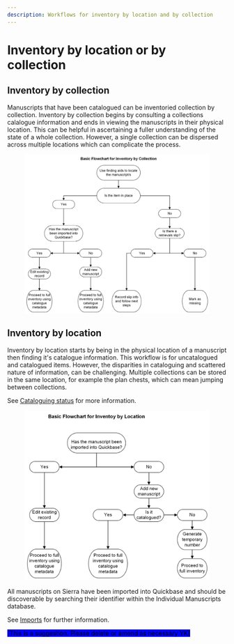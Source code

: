 ```yaml
---
description: Workflows for inventory by location and by collection
---
```


# Inventory by location or by collection

## Inventory by collection

Manuscripts that have been catalogued can be inventoried collection by collection. Inventory by collection begins by consulting a collections calalogue information and ends in viewing the manuscripts in their physical location. This can be helpful in ascertaining a fuller understanding of the state of a whole collection. However, a single collection can be dispersed across multiple locations which can complicate the process.&#x20;

<figure><img src="../../../.gitbook/assets/Inventory by collection flowchart.jpeg" alt=""><figcaption></figcaption></figure>

## Inventory by location

Inventory by location starts by being in the physical location of a manuscript then finding it's catalogue information. This workflow is for uncatalogued and catalogued items. However, the disparities in cataloguing and scattered nature of information, can be challenging. Multiple collections can be stored in the same location, for example the plan chests, which can mean jumping between collections.

See [Cataloguing status](../cataloguing-status.md) for more information.&#x20;

<figure><img src="../../../.gitbook/assets/By location flowchart (1).jpeg" alt=""><figcaption></figcaption></figure>

All manuscripts on Sierra have been imported into Quickbase and should be discoverable by searching their identifier within the Individual Manuscripts database.&#x20;

See [Imports](../../../additional-inventory/imports.md) for further information.&#x20;

<mark style="background-color:blue;">\[This is a suggestion. Please delete or amend as necessary YK]</mark>
